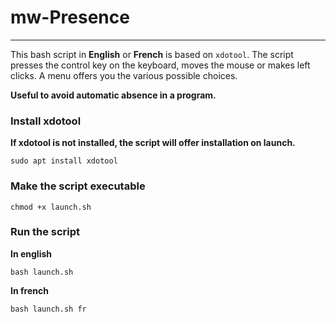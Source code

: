 # mw-Presence

---

This bash script in **English** or **French** is based on `xdotool`. 
The script presses the control key on the keyboard, moves the mouse or makes left clicks.
A menu offers you the various possible choices.

**Useful to avoid automatic absence in a program.**

### Install xdotool

**If xdotool is not installed, the script will offer installation on launch.**

```
sudo apt install xdotool
```

### Make the script executable
```
chmod +x launch.sh
```
### Run the script

**In english**
```
bash launch.sh
```

**In french**

```
bash launch.sh fr
```
